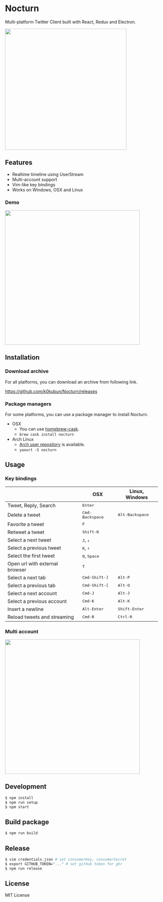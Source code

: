 # Nocturn

Multi-platform Twitter Client built with React, Redux and Electron.

<img src='https://i.gyazo.com/b7fb495a0b9aea0f66e8ee58861a61b9.png' width='400px' />

## Features
- Realtime timeline using UserStream
- Multi-account support
- Vim-like key bindings
- Works on Windows, OSX and Linux

### Demo

<img src='https://i.gyazo.com/ae886c77a2dee1f20daebc4f3c28ddc5.gif' width='444px' />

## Installation
### Download archive

For all platforms, you can download an archive from following link.

https://github.com/k0kubun/Nocturn/releases

### Package managers

For some platforms, you can use a package manager to install Nocturn.

- OSX
  - You can use [homebrew-cask](https://github.com/caskroom/homebrew-cask).
  - `brew cask install nocturn`
- Arch Linux
  - [Arch user repository](https://aur.archlinux.org/packages/nocturn/) is available.
  - `yaourt -S nocturn`

## Usage

### Key bindings

<table>
<thead>
<tr><th></th><th>OSX</th><th>Linux, Windows</th></tr>
</thead>
<tbody>
<tr><td> Tweet, Reply, Search           </td><td colspan='2'> <kbd>Enter</kbd>                                                  </td></tr>
<tr><td> Delete a tweet                 </td><td>             <kbd>Cmd-Backspace</kbd>       </td><td> <kbd>Alt-Backspace</kbd> </td></tr>
<tr><td> Favorite a tweet               </td><td colspan='2'> <kbd>F</kbd>                                                      </td></tr>
<tr><td> Retweet a tweet                </td><td colspan='2'> <kbd>Shift-R</kbd>                                                </td></tr>
<tr><td> Select a next tweet            </td><td colspan='2'> <kbd>J</kbd>, <kbd>↓</kbd>                                        </td></tr>
<tr><td> Select a previous tweet        </td><td colspan='2'> <kbd>K</kbd>, <kbd>↑</kbd>                                        </td></tr>
<tr><td> Select the first tweet         </td><td colspan='2'> <kbd>0</kbd>, <kbd>Space</kbd>                                    </td></tr>
<tr><td> Open url with external browser </td><td colspan='2'> <kbd>T</kbd>                                                      </td></tr>
<tr><td> Select a next tab              </td><td>             <kbd>Cmd-Shift-]</kbd>         </td><td> <kbd>Alt-P</kbd>         </td></tr>
<tr><td> Select a previous tab          </td><td>             <kbd>Cmd-Shift-[</kbd>         </td><td> <kbd>Alt-O</kbd>         </td></tr>
<tr><td> Select a next account          </td><td>             <kbd>Cmd-J</kbd>               </td><td> <kbd>Alt-J</kbd>         </td></tr>
<tr><td> Select a previous account      </td><td>             <kbd>Cmd-K</kbd>               </td><td> <kbd>Alt-K</kbd>         </td></tr>
<tr><td> Insert a newline               </td><td>             <kbd>Alt-Enter</kbd>           </td><td> <kbd>Shift-Enter</kbd>   </td></tr>
<tr><td> Reload tweets and streaming    </td><td>             <kbd>Cmd-R</kbd>               </td><td> <kbd>Ctrl-R</kbd>        </td></tr>
</tbody>
</table>

### Multi account

<img src='https://i.gyazo.com/b8a9455ff33ef05b002f6d8dc5173fa6.gif' width='444px' />

## Development

```bash
$ npm install
$ npm run setup
$ npm start
```

## Build package

```bash
$ npm run build
```

## Release

```bash
$ vim credentials.json # set consumerKey, consumerSecret
$ export GITHUB_TOKEN="..." # set github token for ghr
$ npm run release
```

## License

MIT License
